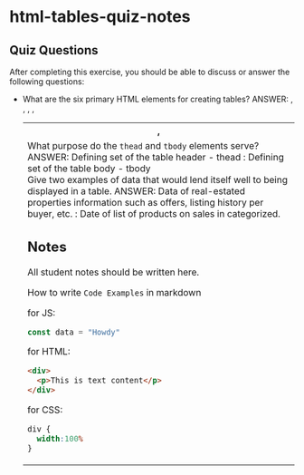 # html-tables-quiz-notes

## Quiz Questions

After completing this exercise, you should be able to discuss or answer the following questions:

- What are the six primary HTML elements for creating tables?
ANSWER: <table>, <thead>, <tbody>, <th>, <tr>, <td>
- What purpose do the `thead` and `tbody` elements serve?
ANSWER: Defining set of the table header - thead
      : Defining set of the table body - tbody
- Give two examples of data that would lend itself well to being displayed in a table.
ANSWER: Data of real-estated properties information such as offers, listing history per buyer, etc.
      : Date of list of products on sales in categorized.

## Notes

All student notes should be written here.


How to write `Code Examples` in markdown

for JS:
```javascript
const data = "Howdy"
```

for HTML:
```html
<div>
  <p>This is text content</p>
</div>
```

for CSS:
```css
div {
  width:100%
}
```

